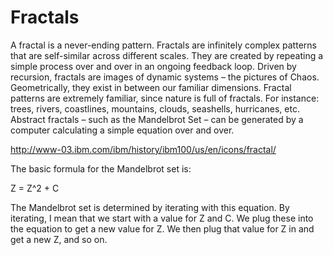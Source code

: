 # Fractals
A fractal is a never-ending pattern. Fractals are infinitely complex patterns that are self-similar across different scales. They are created by repeating a simple process over and over in an ongoing feedback loop. Driven by recursion, fractals are images of dynamic systems – the pictures of Chaos. Geometrically, they exist in between our familiar dimensions. Fractal patterns are extremely familiar, since nature is full of fractals. For instance: trees, rivers, coastlines, mountains, clouds, seashells, hurricanes, etc. Abstract fractals – such as the Mandelbrot Set – can be generated by a computer calculating a simple equation over and over.

http://www-03.ibm.com/ibm/history/ibm100/us/en/icons/fractal/

The basic formula for the Mandelbrot set is:

Z = Z^2 + C

The Mandelbrot set is determined by iterating with this equation.  By iterating, I mean that we start with a value for Z and C. We plug these into the equation to get a new value for Z.  We then plug that value for Z in and get a new Z, and so on.



